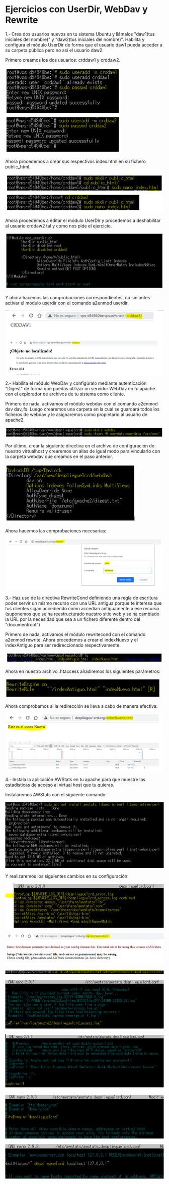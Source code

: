 # Ejercicios con UserDir, WebDav y Rewrite

1.- Crea dos usuarios nuevos en tu sistema Ubuntu y llámalos "daw1(tus iniciales del nombre)" y "daw2(tus iniciales del nombre)". Habilita y configura el módulo UserDir de forma que el usuario daw1 pueda acceder a su carpeta pública pero no así el usuario daw2.


Primero creamos los dos usuarios: crddaw1 y crddaw2.

![](./img-1.PNG)


Ahora procedemos a crear sus respectivos index.html en su fichero public_html.


![](./img-2.PNG)

Ahora procedemos a editar el módulo UserDir y procedemos a deshabilitar al usuario crddaw2 tal y como nos pide el ejercicio.


![](./img-3.PNG)


Y ahora hacemos las comprobaciones correspondientes, no sin antes activar el módulo userdir con el comando a2enmod userdir.


![](./img-4.PNG)

2.- Habilita el módulo WebDav y configúralo mediante autenticación "Digest" de forma que puedas utilizar un servidor WebDav en tu apache con el explorador de archivos de tu sistema como cliente.


Primero de nada, activamos el módulo webdav con el comando a2enmod dav dav_fs. Luego crearemos una carpeta en la cual se guardará todos los ficheros de webdav y le asignaremos como propietario al usuario de apache2.


![](./img-5.PNG)


Por último, crear la siguiente directiva en el archivo de configuración de nuestro virtualhost y crearemos un alias de igual modo para vincularlo con la carpeta webdav que creamos en el paso anterior.

![](./img-6.PNG)


Ahora hacemos las comprobaciones necesarias:


![](./img-7.PNG)



3.- Haz uso de la directiva RewriteCond definiendo una regla de escritura poder servir un mismo recurso con una URL antigua porque te interesa que tus clientes sigan accediendo como accedían antiguamente a ese recurso (suponemos que se ha reestructurado nuestro sitio web y se ha cambiado la URL por la necesidad que sea a un fichero diferente dentro del "documentroot")


Primero de nada, activamos el módulo rewritecond con el comando a2enmod rewrite. Ahora procedemos a crear el indexNuevo y el indexAntiguo para ser redireccionado respectivamente:


![](./img-8.PNG)


Ahora en nuestro archivo .htaccess añadiremos los siguientes parámetros:


![](./img-9.PNG)


Ahora comprobamos si la redirección se lleva a cabo de manera efectiva:


![](./img-10.PNG)


4.- Instala la aplicación AWStats en tu apache para que muestre las estadísticas de acceso al virtual host que tu quieras.


Instalaremos AWStats con el siguiente comando: 


![](./img-11.PNG)

Y realizaremos los siguientes cambios en su configuración:


![](./img-12.PNG)


![](./img-13.PNG)


![](./img-14.PNG)


![](./img-15.PNG)


![](./img-16.PNG)


![](./img-17.PNG)


![](./img-18.PNG)


